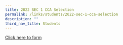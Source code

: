 ```yaml
---
title: 2022 SEC 1 CCA Selection
permalink: /links/students/2022-sec-1-cca-selection
description: ""
third_nav_title: Students
---
```

[Click here to form ](https://docs.google.com/forms/d/e/1FAIpQLSeuDctt-5VPXoqmNpzglvcUN5rm3rCkM0M0GS4k2mRCIJNv7g/closedform)